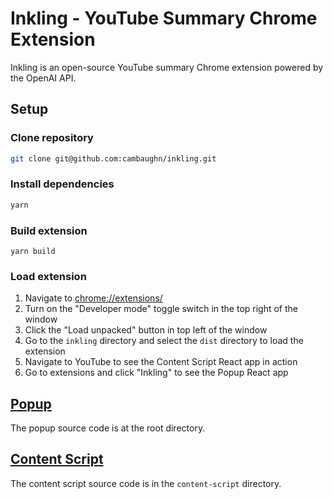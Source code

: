 # Inkling - YouTube Summary Chrome Extension

Inkling is an open-source YouTube summary Chrome extension powered by the OpenAI API.


## Setup

### Clone repository
```sh
git clone git@github.com:cambaughn/inkling.git
```

### Install dependencies

```sh
yarn
```

### Build extension

```
yarn build
```

### Load extension

1. Navigate to [chrome://extensions/](chrome://extensions/)
1. Turn on the "Developer mode" toggle switch in the top right of the window
1. Click the "Load unpacked" button in top left of the window
1. Go to the `inkling` directory and select the `dist` directory to load the extension
1. Navigate to YouTube to see the Content Script React app in action
1. Go to extensions and click "Inkling" to see the Popup React app

## [Popup](https://developer.chrome.com/docs/extensions/mv3/user_interface/#popup)

The popup source code is at the root directory.

## [Content Script](https://developer.chrome.com/docs/extensions/mv3/content_scripts/)

The content script source code is in the `content-script` directory.
